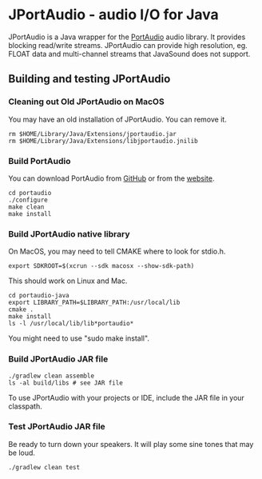 # JPortAudio - audio I/O for Java

JPortAudio is a Java wrapper for the [PortAudio](https://github.com/PortAudio/portaudio) audio library.
It provides blocking read/write streams.
JPortAudio can provide high resolution, eg. FLOAT data
and multi-channel streams that JavaSound does not support.

## Building and testing JPortAudio

### Cleaning out Old JPortAudio on MacOS

You may have an old installation of JPortAudio. You can remove it.

    rm $HOME/Library/Java/Extensions/jportaudio.jar
    rm $HOME/Library/Java/Extensions/libjportaudio.jnilib

### Build PortAudio

You can download PortAudio from [GitHub](https://github.com/PortAudio/portaudio)
or from the [website](http://files.portaudio.com/download.html).

    cd portaudio
    ./configure
    make clean
    make install

### Build JPortAudio native library

On MacOS, you may need to tell CMAKE where to look for stdio.h.

    export SDKROOT=$(xcrun --sdk macosx --show-sdk-path)
    
This should work on Linux and Mac.

    cd portaudio-java
    export LIBRARY_PATH=$LIBRARY_PATH:/usr/local/lib
    cmake .
    make install
    ls -l /usr/local/lib/lib*portaudio*

You might need to use "sudo make install".

### Build JPortAudio JAR file

    ./gradlew clean assemble
    ls -al build/libs # see JAR file

To use JPortAudio with your projects or IDE, include the JAR file in your classpath.

### Test JPortAudio JAR file

Be ready to turn down your speakers. It will play some sine tones that may be loud.

    ./gradlew clean test
